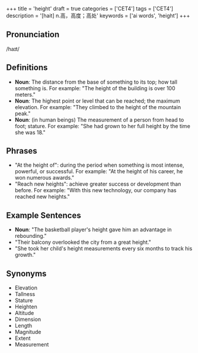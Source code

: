+++
title = 'height'
draft = true
categories = ['CET4']
tags = ['CET4']
description = '[hait] n.高，高度；高处'
keywords = ['ai words', 'height']
+++

## Pronunciation
/haɪt/

## Definitions
- **Noun**: The distance from the base of something to its top; how tall something is. For example: "The height of the building is over 100 meters."
- **Noun**: The highest point or level that can be reached; the maximum elevation. For example: "They climbed to the height of the mountain peak."
- **Noun**: (in human beings) The measurement of a person from head to foot; stature. For example: "She had grown to her full height by the time she was 18."
  
## Phrases
- "At the height of": during the period when something is most intense, powerful, or successful. For example: "At the height of his career, he won numerous awards."
- "Reach new heights": achieve greater success or development than before. For example: "With this new technology, our company has reached new heights."

## Example Sentences
- **Noun**: "The basketball player's height gave him an advantage in rebounding."
- "Their balcony overlooked the city from a great height."
- "She took her child's height measurements every six months to track his growth."

## Synonyms
- Elevation
- Tallness
- Stature
- Heighten
- Altitude
- Dimension
- Length
- Magnitude
- Extent
- Measurement
